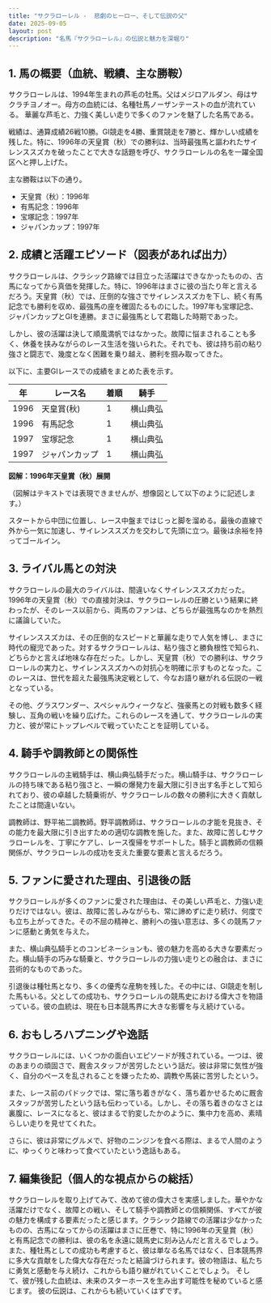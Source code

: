 ```yaml
---
title: "サクラローレル -  悲劇のヒーロー、そして伝説の父"
date: 2025-09-05
layout: post
description: "名馬『サクラローレル』の伝説と魅力を深堀り"
---
```


## 1. 馬の概要（血統、戦績、主な勝鞍）

サクラローレルは、1994年生まれの芦毛の牡馬。父はメジロアルダン、母はサクラチヨノオー。母方の血統には、名種牡馬ノーザンテーストの血が流れている。  華麗な芦毛と、力強く美しい走りで多くのファンを魅了した名馬である。

戦績は、通算成績26戦10勝。GI競走を4勝、重賞競走を7勝と、輝かしい成績を残した。特に、1996年の天皇賞（秋）での勝利は、当時最強馬と謳われたサイレンススズカを破ったことで大きな話題を呼び、サクラローレルの名を一躍全国区へと押し上げた。

主な勝鞍は以下の通り。

* 天皇賞（秋）：1996年
* 有馬記念：1996年
* 宝塚記念：1997年
* ジャパンカップ：1997年


## 2. 成績と活躍エピソード（図表があれば出力）

サクラローレルは、クラシック路線では目立った活躍はできなかったものの、古馬になってから真価を発揮した。特に、1996年はまさに彼の当たり年と言えるだろう。天皇賞（秋）では、圧倒的な強さでサイレンススズカを下し、続く有馬記念でも勝利を収め、最強馬の座を確固たるものにした。1997年も宝塚記念、ジャパンカップとGIを連勝。まさに最強馬として君臨した時期であった。

しかし、彼の活躍は決して順風満帆ではなかった。故障に悩まされることも多く、休養を挟みながらのレース生活を強いられた。それでも、彼は持ち前の粘り強さと闘志で、幾度となく困難を乗り越え、勝利を掴み取ってきた。

以下に、主要GIレースでの成績をまとめた表を示す。

| 年 | レース名        | 着順 | 騎手      |
|---|-----------------|-----|-------------|
| 1996 | 天皇賞(秋)      | 1   | 横山典弘    |
| 1996 | 有馬記念        | 1   | 横山典弘    |
| 1997 | 宝塚記念        | 1   | 横山典弘    |
| 1997 | ジャパンカップ    | 1   | 横山典弘    |


**図解：1996年天皇賞（秋）展開**

（図解はテキストでは表現できませんが、想像図として以下のように記述します。）

スタートから中団に位置し、レース中盤まではじっと脚を溜める。最後の直線で外から一気に加速し、サイレンススズカを交わして先頭に立つ。最後は余裕を持ってゴールイン。


## 3. ライバル馬との対決

サクラローレルの最大のライバルは、間違いなくサイレンススズカだった。1996年の天皇賞（秋）での直接対決は、サクラローレルの圧勝という結果に終わったが、そのレース以前から、両馬のファンは、どちらが最強馬なのかを熱烈に議論していた。

サイレンススズカは、その圧倒的なスピードと華麗な走りで人気を博し、まさに時代の寵児であった。対するサクラローレルは、粘り強さと勝負根性で知られ、どちらかと言えば地味な存在だった。しかし、天皇賞（秋）での勝利は、サクラローレルの実力と、サイレンススズカへの対抗心を明確に示すものとなった。このレースは、世代を超えた最強馬決定戦として、今なお語り継がれる伝説の一戦となっている。

その他、グラスワンダー、スペシャルウィークなど、強豪馬との対戦も数多く経験し、互角の戦いを繰り広げた。これらのレースを通して、サクラローレルの実力と、彼が常にトップレベルで戦っていたことを証明している。


## 4. 騎手や調教師との関係性

サクラローレルの主戦騎手は、横山典弘騎手だった。横山騎手は、サクラローレルの持ち味である粘り強さと、一瞬の爆発力を最大限に引き出す名手として知られており、彼の卓越した騎乗術が、サクラローレルの数々の勝利に大きく貢献したことは間違いない。

調教師は、野平祐二調教師。野平調教師は、サクラローレルの才能を見抜き、その能力を最大限に引き出すための適切な調教を施した。また、故障に苦しむサクラローレルを、丁寧にケアし、レース復帰をサポートした。騎手と調教師の信頼関係が、サクラローレルの成功を支えた重要な要素と言えるだろう。


## 5. ファンに愛された理由、引退後の話

サクラローレルが多くのファンに愛された理由は、その美しい芦毛と、力強い走りだけではない。彼は、故障に苦しみながらも、常に諦めずに走り続け、何度でも立ち上がってきた。その不屈の精神と、勝利への強い意志は、多くの競馬ファンに感動と勇気を与えた。

また、横山典弘騎手とのコンビネーションも、彼の魅力を高める大きな要素だった。横山騎手の巧みな騎乗と、サクラローレルの力強い走りとの融合は、まさに芸術的なものであった。

引退後は種牡馬となり、多くの優秀な産駒を残した。その中には、GI競走を制した馬もいる。父としての成功も、サクラローレルの競馬史における偉大さを物語っている。彼の血統は、現在も日本競馬界に大きな影響を与え続けている。


## 6. おもしろハプニングや逸話

サクラローレルには、いくつかの面白いエピソードが残されている。一つは、彼のあまりの頑固さで、厩舎スタッフが苦労したという話だ。彼は非常に気性が強く、自分のペースを乱されることを嫌ったため、調教や馬装に苦労したという。

また、レース前のパドックでは、常に落ち着きがなく、落ち着かせるために厩舎スタッフが苦労したという話も伝わっている。しかし、その落ち着きのなさとは裏腹に、レースになると、彼はまるで豹変したかのように、集中力を高め、素晴らしい走りを見せてくれた。

さらに、彼は非常にグルメで、好物のニンジンを食べる際は、まるで人間のように、ゆっくりと味わって食べていたという逸話もある。


## 7. 編集後記（個人的な視点からの総括）

サクラローレルを取り上げてみて、改めて彼の偉大さを実感しました。華やかな活躍だけでなく、故障との戦い、そして騎手や調教師との信頼関係、すべてが彼の魅力を構成する要素だったと感じます。クラシック路線での活躍は少なかったものの、古馬になってからの活躍はまさに圧巻で、特に1996年の天皇賞（秋）と有馬記念での勝利は、彼の名を永遠に競馬史に刻み込んだと言えるでしょう。  また、種牡馬としての成功も考慮すると、彼は単なる名馬ではなく、日本競馬界に多大な貢献をした偉大な存在だったと結論づけられます。彼の物語は、私たちに勇気と感動を与え続け、これからも語り継がれていくことでしょう。  そして、彼が残した血統は、未来のスターホースを生み出す可能性を秘めていると感じます。  彼の伝説は、これからも続いていくはずです。
